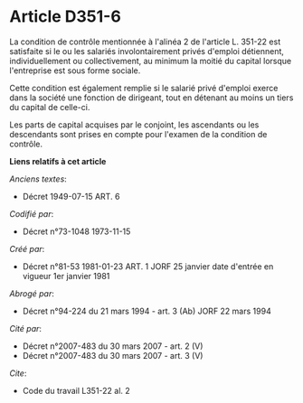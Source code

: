 # Article D351-6

La condition de contrôle mentionnée à l'alinéa 2 de l'article L. 351-22 est satisfaite si le ou les salariés involontairement
privés d'emploi détiennent, individuellement ou collectivement, au minimum la moitié du capital lorsque l'entreprise est sous
forme sociale.

Cette condition est également remplie si le salarié privé d'emploi exerce dans la société une fonction de dirigeant, tout en
détenant au moins un tiers du capital de celle-ci.

Les parts de capital acquises par le conjoint, les ascendants ou les descendants sont prises en compte pour l'examen de la
condition de contrôle.

**Liens relatifs à cet article**

_Anciens textes_:

  - Décret  1949-07-15 ART. 6

_Codifié par_:

  - Décret n°73-1048 1973-11-15

_Créé par_:

  - Décret n°81-53 1981-01-23 ART. 1 JORF 25 janvier date d'entrée en vigueur 1er janvier 1981

_Abrogé par_:

  - Décret n°94-224 du 21 mars 1994 - art. 3 (Ab) JORF 22 mars 1994

_Cité par_:

  - Décret n°2007-483 du 30 mars 2007 - art. 2 (V)
  - Décret n°2007-483 du 30 mars 2007 - art. 3 (V)

_Cite_:

  - Code du travail L351-22 al. 2
